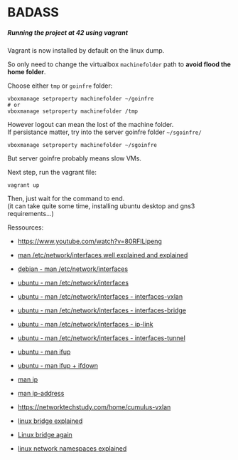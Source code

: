 # BADASS

##### Running the project at 42 using vagrant
Vagrant is now installed by default on the linux dump.   

So only need to change the virtualbox `machinefolder` path to **avoid flood the home folder**.

Choose either `tmp` or `goinfre` folder:
```shell
vboxmanage setproperty machinefolder ~/goinfre
# or
vboxmanage setproperty machinefolder /tmp
```
However logout can mean the lost of the machine folder.  
If persistance matter, try into the server goinfre folder `~/sgoinfre/`  
```shell
vboxmanage setproperty machinefolder ~/sgoinfre
```
But server goinfre probably means slow VMs.

Next step, run the vagrant file:
```shell
vagrant up
```
Then, just wait for the command to end.  
(it can take quite some time, installing ubuntu desktop and gns3 requirements...)

Ressources:
- https://www.youtube.com/watch?v=80RFILipeng
- [man /etc/network/interfaces well explained and explained](https://man.developpez.com/man5/interfaces/)
- [debian - man /etc/network/interfaces](https://manpages.debian.org/buster/ifupdown/interfaces.5.en.html)
- [ubuntu - man /etc/network/interfaces](https://manpages.ubuntu.com/manpages/jammy/en/man5/interfaces.5.html)
- [ubuntu - man /etc/network/interfaces - interfaces-vxlan](https://manpages.ubuntu.com/manpages/jammy/en/man5/interfaces-vxlan.5.html)
- [ubuntu - man /etc/network/interfaces - interfaces-bridge](https://manpages.ubuntu.com/manpages/jammy/en/man5/interfaces-bridge.5.html)
- [ubuntu - man /etc/network/interfaces - ip-link](https://manpages.ubuntu.com/manpages/jammy/en/man8/ip-link.8.html)
- [ubuntu - man /etc/network/interfaces - interfaces-tunnel](https://manpages.ubuntu.com/manpages/jammy/en/man5/interfaces-tunnel.5.html)
- [ubuntu - man ifup](https://man.developpez.com/man8/ifup/)
- [ubuntu - man ifup + ifdown](https://manpages.debian.org/buster/ifupdown/interfaces.5.en.html)
- [man ip](https://man7.org/linux/man-pages/man8/ip.8.html)
- [man ip-address](https://man7.org/linux/man-pages/man8/ip-address.8.html)

- https://networktechstudy.com/home/cumulus-vxlan
- [linux bridge explained](https://www.youtube.com/watch?v=oVu0O0UMBCc)
- [Linux bridge again](https://www.youtube.com/watch?v=T1twNsZojgI)
- [linux network namespaces explained](https://www.youtube.com/watch?v=j_UUnlVC2Ss)